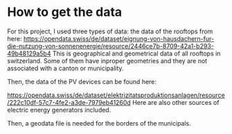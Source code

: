# How to get the data
For this project, I used three types of data: the data of the rooftops from here:
https://opendata.swiss/de/dataset/eignung-von-hausdachern-fur-die-nutzung-von-sonnenenergie/resource/2446ce7b-8709-42a1-b293-49b48129a5b4
This is geographical and geometrical data of all rooftops in switzerland. Some of them have inproper geometries and they are not associated with a canton or municipality.

Then, the data of the PV devices can be found here:

https://opendata.swiss/de/dataset/elektrizitatsproduktionsanlagen/resource/222c10df-57c7-4fe2-a3de-7979eb41260d
Here are also other sources of electric energy generators included.

Then, a geodata file is needed for the borders of the municipals. 
